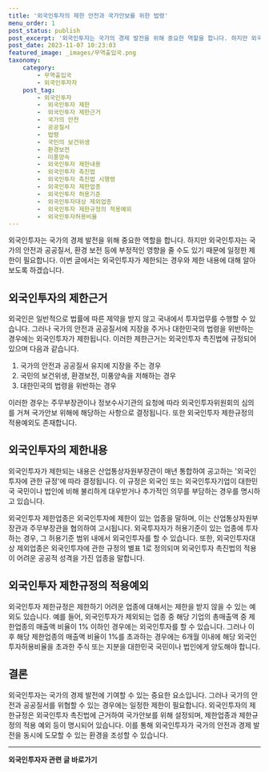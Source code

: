 ```yaml
---
title: '외국인투자의 제한 안전과 국가안보를 위한 법령'
menu_order: 1
post_status: publish
post_excerpt: '외국인투자는 국가의 경제 발전을 위해 중요한 역할을 합니다. 하지만 외국인투자는 국가의 안전과 공공질서, 환경 보전 등에 부정적인 영향을 줄 수도 있기 때문에 일정한 제한이 필요합니다. 이번 글에서는 외국인투자가 제한되는 경우와 제한 내용에 대해 알아보도록 하겠습니다.'
post_date: 2023-11-07 10:23:03
featured_image: _images/무역출입국.png
taxonomy:
    category:
        - 무역출입국
        - 외국인투자자
    post_tag:
        - 외국인투자
        -  외국인투자 제한
        -  외국인투자 제한근거
        -  국가의 안전
        -  공공질서
        -  법령
        -  국민의 보건위생
        -  환경보전
        -  미풍양속
        -  외국인투자 제한내용
        -  외국인투자 촉진법
        -  외국인투자 촉진법 시행령
        -  외국인투자 제한업종
        -  외국인투자 허용기준
        -  외국인투자대상 제외업종
        -  외국인투자 제한규정의 적용예외
        -  외국인투자허용비율
---
```



외국인투자는 국가의 경제 발전을 위해 중요한 역할을 합니다. 하지만 외국인투자는 국가의 안전과 공공질서, 환경 보전 등에 부정적인 영향을 줄 수도 있기 때문에 일정한 제한이 필요합니다. 이번 글에서는 외국인투자가 제한되는 경우와 제한 내용에 대해 알아보도록 하겠습니다.

## 외국인투자의 제한근거

외국인은 일반적으로 법률에 따른 제약을 받지 않고 국내에서 투자업무를 수행할 수 있습니다. 그러나 국가의 안전과 공공질서에 지장을 주거나 대한민국의 법령을 위반하는 경우에는 외국인투자가 제한됩니다. 이러한 제한근거는 외국인투자 촉진법에 규정되어 있으며 다음과 같습니다.

1. 국가의 안전과 공공질서 유지에 지장을 주는 경우
2. 국민의 보건위생, 환경보전, 미풍양속을 저해하는 경우
3. 대한민국의 법령을 위반하는 경우

이러한 경우는 주무부장관이나 정보수사기관의 요청에 따라 외국인투자위원회의 심의를 거쳐 국가안보 위해에 해당하는 사항으로 결정됩니다. 또한 외국인투자 제한규정의 적용예외도 존재합니다.

## 외국인투자의 제한내용

외국인투자가 제한되는 내용은 산업통상자원부장관이 매년 통합하여 공고하는 '외국인투자에 관한 규정'에 따라 결정됩니다. 이 규정은 외국인 또는 외국인투자기업이 대한민국 국민이나 법인에 비해 불리하게 대우받거나 추가적인 의무를 부담하는 경우를 명시하고 있습니다.

외국인투자 제한업종은 외국인투자에 제한이 있는 업종을 말하며, 이는 산업통상자원부장관과 주무부장관을 협의하여 고시됩니다. 외국투자자가 허용기준이 있는 업종에 투자하는 경우, 그 허용기준 범위 내에서 외국인투자를 할 수 있습니다. 또한, 외국인투자대상 제외업종은 외국인투자에 관한 규정의 별표 1로 정의되며 외국인투자 촉진법의 적용이 어려운 공공적 성격을 가진 업종을 말합니다.

## 외국인투자 제한규정의 적용예외

외국인투자 제한규정은 제한하기 어려운 업종에 대해서는 제한을 받지 않을 수 있는 예외도 있습니다. 예를 들어, 외국인투자가 제외되는 업종 중 해당 기업의 총매출액 중 제한업종의 매출액 비율이 1% 이하인 경우에는 외국인투자를 할 수 있습니다. 그러나 이후 해당 제한업종의 매출액 비율이 1%를 초과하는 경우에는 6개월 이내에 해당 외국인투자허용비율을 초과한 주식 또는 지분을 대한민국 국민이나 법인에게 양도해야 합니다.

## 결론

외국인투자는 국가의 경제 발전에 기여할 수 있는 중요한 요소입니다. 그러나 국가의 안전과 공공질서를 위협할 수 있는 경우에는 일정한 제한이 필요합니다. 외국인투자의 제한규정은 외국인투자 촉진법에 근거하여 국가안보를 위해 설정되며, 제한업종과 제한규정의 적용 예외 등이 명시되어 있습니다. 이를 통해 외국인투자가 국가의 안전과 경제 발전을 동시에 도모할 수 있는 환경을 조성할 수 있습니다.


<!-- wp:separator -->
<hr class="wp-block-separator has-alpha-channel-opacity"/>
<!-- /wp:separator -->

<!-- wp:group {"backgroundColor":"base","layout":{"type":"constrained"}} -->
<div class="wp-block-group has-base-background-color has-background"><!-- wp:paragraph {"align":"center","fontSize":"medium"} -->
<p class="has-text-align-center has-large-font-size"><strong>외국인투자자 관련 글 바로가기</strong></p>
<!-- /wp:paragraph -->


<!-- wp:latest-posts
{"categories":[{"id":14375,"count":19,"description":"","link":"https://uknowlaw.com/category/%ec%99%b8%ea%b5%ad%ec%9d%b8%ed%88%ac%ec%9e%90%ec%9e%90/","name":"외국인투자자","slug":"외국인투자자","taxonomy":"category","parent":0,"meta":[],"_links":{"self":[{"href":"https://uknowlaw.com/wp-json/wp/v2/categories/14375"}],"collection":[{"href":"https://uknowlaw.com/wp-json/wp/v2/categories"}],"about":[{"href":"https://uknowlaw.com/wp-json/wp/v2/taxonomies/category"}],"wp:post_type":[{"href":"https://uknowlaw.com/wp-json/wp/v2/posts?categories=14375"}],"curies":[{"name":"wp","href":"https://api.w.org/{rel}","templated":true}]}}],"postsToShow":100,"excerptLength":28,"postLayout":"grid","columns":2,"featuredImageAlign":"left","featuredImageSizeSlug":"large","fontSize":"small"} /--></div>
<!-- /wp:group -->
